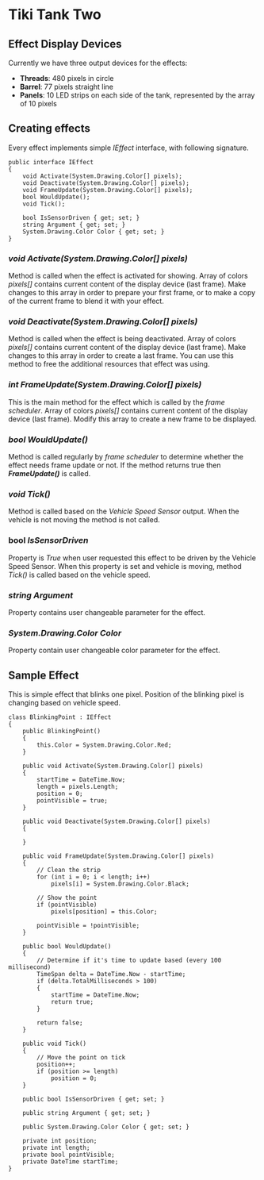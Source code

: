 Tiki Tank Two 
=============

Effect Display Devices
----------------------

Currently we have three output devices for the effects:

- **Threads**: 480 pixels in circle
- **Barrel**: 77 pixels straight line
- **Panels**: 10 LED strips on each side of the tank, represented by the array of 10 pixels

Creating effects
----------------------------

Every effect implements simple *IEffect* interface, with following signature.

    public interface IEffect
    {
        void Activate(System.Drawing.Color[] pixels);
        void Deactivate(System.Drawing.Color[] pixels);
        void FrameUpdate(System.Drawing.Color[] pixels);
        bool WouldUpdate();
        void Tick();

        bool IsSensorDriven { get; set; }
        string Argument { get; set; }
        System.Drawing.Color Color { get; set; }
	}

### *void Activate(System.Drawing.Color[] pixels)* ###

Method is called when the effect is activated for showing. Array of colors *pixels[]* contains current content of the display device (last frame). Make changes to this array in order to prepare your first frame, or to make a copy of the current frame to blend it with your effect.

### *void Deactivate(System.Drawing.Color[] pixels)* ###

Method is called when the effect is being deactivated. Array of colors *pixels[]* contains current content of the display device (last frame). Make changes to this array in order to create a last frame. You can use this method to free the additional resources that effect was using.

### *int FrameUpdate(System.Drawing.Color[] pixels)* ###

This is the main method for the effect which is called by the *frame scheduler*. Array of colors *pixels[]* contains current content of the display device (last frame). Modify this array to create a new frame to be displayed. 

### *bool WouldUpdate()* ###

Method is called regularly by *frame scheduler* to determine whether the effect needs frame update or not. If the method returns true then ***FrameUpdate()*** is called.  

### *void Tick()* ###

Method is called based on the *Vehicle Speed Sensor* output. When the vehicle is not moving the method is not called. 


### bool *IsSensorDriven* ###

Property is *True* when user requested this effect to be driven by the Vehicle Speed Sensor. When this property is set and vehicle is moving, method *Tick()* is called based on the vehicle speed. 

### *string Argument* ###

Property contains user changeable parameter for the effect. 

### *System.Drawing.Color Color* ###

Property contain user changeable color parameter for the effect.

## Sample Effect ##

This is simple effect that blinks one pixel. Position of the blinking pixel is changing based on vehicle speed.

    class BlinkingPoint : IEffect
    {
        public BlinkingPoint()
        {
            this.Color = System.Drawing.Color.Red;             
        }

        public void Activate(System.Drawing.Color[] pixels)
        {
            startTime = DateTime.Now;     
            length = pixels.Length;
            position = 0;
            pointVisible = true;
        }

        public void Deactivate(System.Drawing.Color[] pixels)
        {

        }

        public void FrameUpdate(System.Drawing.Color[] pixels)
        {
            // Clean the strip
            for (int i = 0; i < length; i++)
                pixels[i] = System.Drawing.Color.Black;

            // Show the point
            if (pointVisible)
                pixels[position] = this.Color;

            pointVisible = !pointVisible;
        }

        public bool WouldUpdate()
        {
            // Determine if it's time to update based (every 100 millisecond)
            TimeSpan delta = DateTime.Now - startTime;
            if (delta.TotalMilliseconds > 100)
            {
                startTime = DateTime.Now;
                return true;
            }

            return false;
        }

        public void Tick()
        {
            // Move the point on tick
            position++;
            if (position >= length)
                position = 0;
        }

        public bool IsSensorDriven { get; set; }

        public string Argument { get; set; }

        public System.Drawing.Color Color { get; set; }

        private int position;
        private int length;
        private bool pointVisible;
        private DateTime startTime;
    }	
